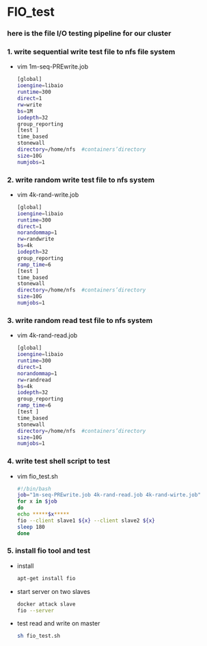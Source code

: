 # FIO_test

### here is the file I/O testing pipeline for our cluster

### 1. write sequential write test file to nfs file system

- vim 1m-seq-PREwrite.job
    
    ```bash
    [global]
    ioengine=libaio
    runtime=300
    direct=1
    rw=write
    bs=1M
    iodepth=32
    group_reporting
    [test ]
    time_based
    stonewall
    directory=/home/nfs  #containers’directory
    size=10G
    numjobs=1
    ```
    

### 2. write random write test file to nfs system

- vim 4k-rand-write.job
    
    ```bash
    [global]
    ioengine=libaio
    runtime=300
    direct=1
    norandommap=1
    rw=randwrite
    bs=4k
    iodepth=32
    group_reporting
    ramp_time=6
    [test ]
    time_based
    stonewall
    directory=/home/nfs  #containers’directory
    size=10G
    numjobs=1
    ```
    

### 3. write random read test file to nfs system

- vim 4k-rand-read.job
    
    ```bash
    [global]
    ioengine=libaio
    runtime=300
    direct=1
    norandommap=1
    rw=randread
    bs=4k
    iodepth=32
    group_reporting
    ramp_time=6
    [test ]
    time_based
    stonewall
    directory=/home/nfs  #containers’directory
    size=10G
    numjobs=1
    ```
    

### 4. write test shell script to test

- vim fio_test.sh
    
    ```bash
    #!/bin/bash
    job="1m-seq-PREwrite.job 4k-rand-read.job 4k-rand-wirte.job"
    for x in $job
    do
    echo *****$x*****
    fio --client slave1 ${x} --client slave2 ${x}
    sleep 180
    done
    ```
    

### 5. install fio tool and test

- install
    
    ```bash
    apt-get install fio
    ```
    
- start server on two slaves
    
    ```bash
    docker attack slave
    fio --server
    ```
    
- test read and write on master
    
    ```bash
    sh fio_test.sh
    ```